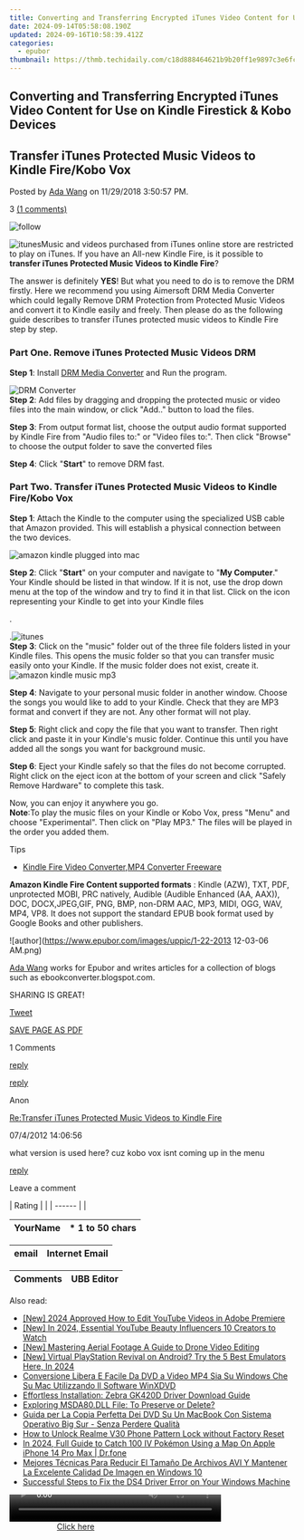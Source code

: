 ```yaml
---
title: Converting and Transferring Encrypted iTunes Video Content for Use on Kindle Firestick & Kobo Devices
date: 2024-09-14T05:58:08.190Z
updated: 2024-09-16T10:58:39.412Z
categories:
  - epubor
thumbnail: https://thmb.techidaily.com/c18d888464621b9b20ff1e9897c3e6fc08590ad7205eab6f350d2eff8745d04c.jpg
---
```


## Converting and Transferring Encrypted iTunes Video Content for Use on Kindle Firestick & Kobo Devices

## Transfer iTunes Protected Music Videos to Kindle Fire/Kobo Vox

Posted by [Ada Wang](https://plus.google.com/+AdaWang/posts) on 11/29/2018 3:50:57 PM.

3 [(1 comments)](http://www.epubor.com/#comment-area) 

![follow](http://www.epubor.com/images/follow.png)

![itunes](https://www.epubor.com/images/uppic/itunes%20kindle%20fire.jpg "itunes")Music and videos purchased from iTunes online store are restricted to play on iTunes. If you have an All-new Kindle Fire, is it possible to **transfer iTunes Protected Music Videos to Kindle Fire**?

The answer is definitely **YES**! But what you need to do is to remove the DRM firstly. Here we recommend you using Aimersoft DRM Media Converter which could legally Remove DRM Protection from Protected Music Videos and convert it to Kindle easily and freely. Then please do as the following guide describes to transfer iTunes protected music videos to Kindle Fire step by step.

### Part One. Remove iTunes Protected Music Videos DRM

**Step 1**: Install [DRM Media Converter](http://download.aimersoft.com/almedia-converter%5Ffull351.exe) and Run the program.

![DRM Converter](https://www.epubor.com/images/remote/D4/1D/D41D8C_a-converter.jpg "DRM Converter")  
**Step 2**: Add files by dragging and dropping the protected music or video files into the main window, or click "Add.." button to load the files. 

**Step 3**: From output format list, choose the output audio format supported by Kindle Fire from "Audio files to:" or "Video files to:". Then click "Browse" to choose the output folder to save the converted files

**Step 4**: Click "**Start**" to remove DRM fast.

### Part Two. Transfer iTunes Protected Music Videos to Kindle Fire/Kobo Vox

**Step 1**: Attach the Kindle to the computer using the specialized USB cable that Amazon provided. This will establish a physical connection between the two devices.

![amazon kindle plugged into mac](https://www.epubor.com/images/remote/D4/1D/D41D8C_ed-into-mac.png "amazon kindle plugged into MAC")

**Step 2**: Click "**Start**" on your computer and navigate to "**My Computer**." Your Kindle should be listed in that window. If it is not, use the drop down menu at the top of the window and try to find it in that list. Click on the icon representing your Kindle to get into your Kindle files

.

.![itunes](https://www.epubor.com/images/remote/D4/1D/D41D8C_970766Catch.jpg "itunes")  
**Step 3**: Click on the "music" folder out of the three file folders listed in your Kindle files. This opens the music folder so that you can transfer music easily onto your Kindle. If the music folder does not exist, create it.![amazon kindle music mp3](https://www.epubor.com/images/remote/D4/1D/D41D8C_e-music-mp3.png "amazon kindle music mp3")  

**Step 4**: Navigate to your personal music folder in another window. Choose the songs you would like to add to your Kindle. Check that they are MP3 format and convert if they are not. Any other format will not play.

**Step 5**: Right click and copy the file that you want to transfer. Then right click and paste it in your Kindle's music folder. Continue this until you have added all the songs you want for background music.

**Step 6**: Eject your Kindle safely so that the files do not become corrupted. Right click on the eject icon at the bottom of your screen and click "Safely Remove Hardware" to complete this task.

Now, you can enjoy it anywhere you go.   
**Note**:To play the music files on your Kindle or Kobo Vox, press "Menu" and choose "Experimental". Then click on "Play MP3." The files will be played in the order you added them.

Tips

* [Kindle Fire Video Converter,MP4 Converter Freeware](https://tools.techidaily.com/epubor/products/)

**Amazon Kindle Fire Content supported formats** : Kindle (AZW), TXT, PDF, unprotected MOBI, PRC natively, Audible (Audible Enhanced (AA, AAX)), DOC, DOCX,JPEG,GIF, PNG, BMP, non-DRM AAC, MP3, MIDI, OGG, WAV, MP4, VP8\. It does not support the standard EPUB book format used by Google Books and other publishers.

![author](https://www.epubor.com/images/uppic/1-22-2013 12-03-06 AM.png)

[Ada Wang](https://plus.google.com/+AdaWang/posts) works for Epubor and writes articles for a collection of blogs such as ebookconverter.blogspot.com.

SHARING IS GREAT!

[Tweet](https://twitter.com/share) 

[SAVE PAGE AS PDF](https://tools.techidaily.com/epubor/transfer/) 

1 Comments

[reply](https://tools.techidaily.com/epubor/products/) 

[reply](https://tools.techidaily.com/epubor/products/) 

Anon

[Re:Transfer iTunes Protected Music Videos to Kindle Fire](https://tools.techidaily.com/epubor/products/)

07/4/2012 14:06:56

what version is used here? cuz kobo vox isnt coming up in the menu

[reply](https://tools.techidaily.com/epubor/products/) 

Leave a comment

| Rating |  |
| ------ |  |

| YourName | \*  1 to 50 chars |
| -------- | ----------------- |

| email | Internet Email |
| ----- | -------------- |

| Comments | UBB Editor |
| -------- | ---------- |

<ins class="adsbygoogle"
     style="display:block"
     data-ad-format="autorelaxed"
     data-ad-client="ca-pub-7571918770474297"
     data-ad-slot="1223367746"></ins>

<ins class="adsbygoogle"
     style="display:block"
     data-ad-client="ca-pub-7571918770474297"
     data-ad-slot="8358498916"
     data-ad-format="auto"
     data-full-width-responsive="true"></ins>

<span class="atpl-alsoreadstyle">Also read:</span>
<div><ul>
<li><a href="https://youtube-lab.techidaily.com/024-approved-how-to-edit-youtube-videos-in-adobe-premiere/"><u>[New] 2024 Approved How to Edit YouTube Videos in Adobe Premiere</u></a></li>
<li><a href="https://facebook-record-videos.techidaily.com/new-in-2024-essential-youtube-beauty-influencers-10-creators-to-watch/"><u>[New] In 2024, Essential YouTube Beauty Influencers 10 Creators to Watch</u></a></li>
<li><a href="https://article-files.techidaily.com/new-mastering-aerial-footage-a-guide-to-drone-video-editing/"><u>[New] Mastering Aerial Footage A Guide to Drone Video Editing</u></a></li>
<li><a href="https://screen-capture.techidaily.com/new-virtual-playstation-revival-on-android-try-the-5-best-emulators-here-in-2024/"><u>[New] Virtual PlayStation Revival on Android? Try the 5 Best Emulators Here, In 2024</u></a></li>
<li><a href="https://solve-lab.techidaily.com/conversione-libera-e-facile-da-dvd-a-video-mp4-sia-su-windows-che-su-mac-utilizzando-il-software-winxdvd/"><u>Conversione Libera E Facile Da DVD a Video MP4 Sia Su Windows Che Su Mac Utilizzando Il Software WinXDVD</u></a></li>
<li><a href="https://hardware-help.techidaily.com/effortless-installation-zebra-gk420d-driver-download-guide/"><u>Effortless Installation: Zebra GK420D Driver Download Guide</u></a></li>
<li><a href="https://common-error.techidaily.com/exploring-msda80dll-file-to-preserve-or-delete/"><u>Exploring MSDA80.DLL File: To Preserve or Delete?</u></a></li>
<li><a href="https://solve-lab.techidaily.com/guida-per-la-copia-perfetta-dei-dvd-su-un-macbook-con-sistema-operativo-big-sur-senza-perdere-qualita/"><u>Guida per La Copia Perfetta Dei DVD Su Un MacBook Con Sistema Operativo Big Sur - Senza Perdere Qualità</u></a></li>
<li><a href="https://easy-unlock-android.techidaily.com/how-to-unlock-realme-v30-phone-pattern-lock-without-factory-reset-by-drfone-android/"><u>How to Unlock Realme V30 Phone Pattern Lock without Factory Reset</u></a></li>
<li><a href="https://ios-pokemon-go.techidaily.com/in-2024-full-guide-to-catch-100-iv-pokemon-using-a-map-on-apple-iphone-14-pro-max-drfone-by-drfone-virtual-ios/"><u>In 2024, Full Guide to Catch 100 IV Pokémon Using a Map On Apple iPhone 14 Pro Max | Dr.fone</u></a></li>
<li><a href="https://solve-lab.techidaily.com/mejores-tecnicas-para-reducir-el-tamano-de-archivos-avi-y-mantener-la-excelente-calidad-de-imagen-en-windows-10/"><u>Mejores Técnicas Para Reducir El Tamaño De Archivos AVI Y Mantener La Excelente Calidad De Imagen en Windows 10</u></a></li>
<li><a href="https://win-blog.techidaily.com/successful-steps-to-fix-the-ds4-driver-error-on-your-windows-machine/"><u>Successful Steps to Fix the DS4 Driver Error on Your Windows Machine</u></a></li>
</ul></div>

<!-- affiliate ads begin -->
<span id="1936838">
					<video width="374" height="48" style="cursor:pointer"
           poster="//a.impactradius-go.com/display-clicktoplayimage/1936838.png"
           onclick="if(!this.playClicked){this.play();this.setAttribute('controls',true);this.playClicked=true;}">
	   <source src="//a.impactradius-go.com/display-ad/18409-1936838">
	   <img src="//a.impactradius-go.com/display-clicktoplayimage/1936838.png" style="border: none; height: 100%; width: 100%; object-fit: contain">
	</video>
	<div style="width:234px;text-align:center"><a href="javascript:window.open(decodeURIComponent('https%3A%2F%2Fcoinrule.sjv.io%2Fc%2F5597632%2F1936838%2F18409'), '_blank');void(0);">Click here</a></div>
</span>
<img height="0" width="0" src="https://imp.pxf.io/i/5597632/1936838/18409" style="position:absolute;visibility:hidden;" border="0" />
<!-- affiliate ads end -->

